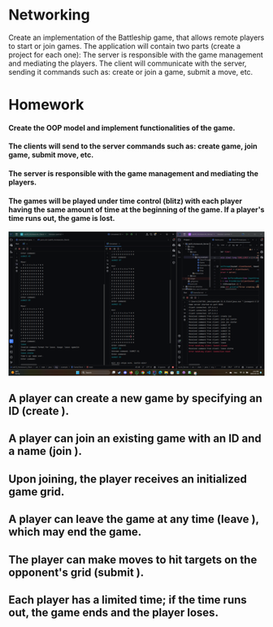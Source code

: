 
  #  Networking
Create an implementation of the Battleship game, that allows remote players to start or join games. The application will contain two parts (create a project for each one):
    The server is responsible with the game management and mediating the players.
    The client will communicate with the server, sending it commands such as:
        create or join a game,
        submit a move, etc. 

# Homework 

  ####  Create the OOP model and implement functionalities of the game.
  ####  The clients will send to the server commands such as: create game, join game, submit move, etc.
  ####  The server is responsible with the game management and mediating the players.
  ####  The games will be played under time control (blitz) with each player having the same amount of time at the beginning of the game. If a player's time runs out, the game is lost. 

![screenshot1](1.png)

  ##  A player can create a new game by specifying an ID (create <gameId>).
  ##   A player can join an existing game with an ID and a name (join <gameId> <player>).
  ##  Upon joining, the player receives an initialized game grid.
  ##  A player can leave the game at any time (leave <gameId> <player>), which may end the game.
  ##  The player can make moves to hit targets on the opponent's grid (submit <gameId> <player> <target>).
  ##  Each player has a limited time; if the time runs out, the game ends and the player loses.
